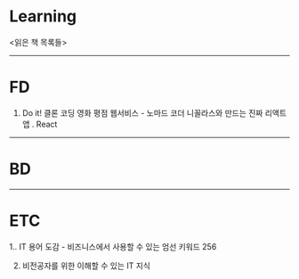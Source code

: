# Learning

<List of Read Books>
<읽은 책 목록들>

--------------------------------
# FD
  
1. Do it! 클론 코딩 영화 평점 웹서비스 - 노마드 코더 니꼴라스와 만드는 진짜 리액트 앱
 . React 

  
--------------------------------
# BD
  

  
 
--------------------------------
# ETC
1.. IT 용어 도감 - 비즈니스에서 사용할 수 있는 엄선 키워드 256 

2. 비전공자를 위한 이해할 수 있는 IT 지식 

